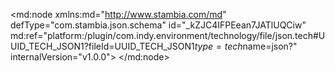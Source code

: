 <?xml version="1.0" encoding="UTF-8"?>
<md:node xmlns:md="http://www.stambia.com/md" defType="com.stambia.json.schema" id="_kZJC4IFPEean7JATlUQCiw" md:ref="platform:/plugin/com.indy.environment/technology/file/json.tech#UUID_TECH_JSON1?fileId=UUID_TECH_JSON1$type=tech$name=json?" internalVersion="v1.0.0">
  <node defType="com.stambia.json.rootObject" id="_kcR2cIFPEean7JATlUQCiw" name="billing">
    <attribute defType="com.stambia.json.rootObject.reverseURLPath" id="_kcnNoIFPEean7JATlUQCiw"/>
    <attribute defType="com.stambia.json.rootObject.reverseFilePath" id="_kcnNoYFPEean7JATlUQCiw" value="%{env:workspace_loc}%/Training/Files_Out/ActivityGenerator/sample_billing.json"/>
    <attribute defType="com.stambia.json.rootObject.filePath" id="_9HI10JgsEeq1X7O2__tc-Q" value="%{env:workspace_loc}%/Training/Files_Out/ActivityGenerator/billing.json"/>
    <node defType="com.stambia.json.array" id="_ns22YIFPEean7JATlUQCiw" name="billing_list" position="1">
      <node defType="com.stambia.json.object" id="_ns22YYFPEean7JATlUQCiw" name="item" position="1">
        <node defType="com.stambia.json.value" id="_ns22YoFPEean7JATlUQCiw" name="billing_id" position="1">
          <attribute defType="com.stambia.json.value.type" id="_ns22Y4FPEean7JATlUQCiw" value="number"/>
        </node>
        <node defType="com.stambia.json.value" id="_ns22ZIFPEean7JATlUQCiw" name="order_date" position="2">
          <attribute defType="com.stambia.json.value.type" id="_ns22ZYFPEean7JATlUQCiw" value="string"/>
        </node>
        <node defType="com.stambia.json.value" id="_ns3dcIFPEean7JATlUQCiw" name="order_confirmed" position="3">
          <attribute defType="com.stambia.json.value.type" id="_ns3dcYFPEean7JATlUQCiw" value="boolean"/>
        </node>
        <node defType="com.stambia.json.value" id="_ns3dcoFPEean7JATlUQCiw" name="bill_date" position="4">
          <attribute defType="com.stambia.json.value.type" id="_ns3dc4FPEean7JATlUQCiw" value="string"/>
        </node>
        <node defType="com.stambia.json.value" id="_ns3ddIFPEean7JATlUQCiw" name="payment_received" position="5">
          <attribute defType="com.stambia.json.value.type" id="_ns3ddYFPEean7JATlUQCiw" value="boolean"/>
        </node>
        <node defType="com.stambia.json.value" id="_ns3ddoFPEean7JATlUQCiw" name="bill_amount" position="6">
          <attribute defType="com.stambia.json.value.type" id="_ns3dd4FPEean7JATlUQCiw" value="number"/>
        </node>
        <node defType="com.stambia.json.value" id="_ns4EgIFPEean7JATlUQCiw" name="discount_percentage" position="7">
          <attribute defType="com.stambia.json.value.type" id="_ns4EgYFPEean7JATlUQCiw" value="number"/>
        </node>
        <node defType="com.stambia.json.value" id="_ns4EgoFPEean7JATlUQCiw" name="product_quantity" position="8">
          <attribute defType="com.stambia.json.value.type" id="_ns4Eg4FPEean7JATlUQCiw" value="number"/>
        </node>
        <node defType="com.stambia.json.value" id="_ns4EhIFPEean7JATlUQCiw" name="product_color" position="9">
          <attribute defType="com.stambia.json.value.type" id="_ns4EhYFPEean7JATlUQCiw" value="string"/>
        </node>
        <node defType="com.stambia.json.value" id="_ns4EhoFPEean7JATlUQCiw" name="product_packaging" position="10">
          <attribute defType="com.stambia.json.value.type" id="_ns4rkIFPEean7JATlUQCiw" value="string"/>
        </node>
        <node defType="com.stambia.json.value" id="_ns4rkYFPEean7JATlUQCiw" name="product_delivery_emergency_level" position="11">
          <attribute defType="com.stambia.json.value.type" id="_ns4rkoFPEean7JATlUQCiw" value="string"/>
        </node>
        <node defType="com.stambia.json.value" id="_ns4rk4FPEean7JATlUQCiw" name="customer_id" position="12">
          <attribute defType="com.stambia.json.value.type" id="_ns4rlIFPEean7JATlUQCiw" value="number"/>
        </node>
        <node defType="com.stambia.json.value" id="_ns4rlYFPEean7JATlUQCiw" name="product_id" position="13">
          <attribute defType="com.stambia.json.value.type" id="_ns4rloFPEean7JATlUQCiw" value="number"/>
        </node>
        <node defType="com.stambia.json.value" id="_ns4rl4FPEean7JATlUQCiw" name="get_discount" position="14">
          <attribute defType="com.stambia.json.value.type" id="_ns5SoIFPEean7JATlUQCiw" value="boolean"/>
        </node>
        <node defType="com.stambia.json.value" id="_ns5SoYFPEean7JATlUQCiw" name="city_id" position="15">
          <attribute defType="com.stambia.json.value.type" id="_ns5SooFPEean7JATlUQCiw" value="number"/>
        </node>
        <node defType="com.stambia.json.value" id="_ns5So4FPEean7JATlUQCiw" name="country_id" position="16">
          <attribute defType="com.stambia.json.value.type" id="_ns5SpIFPEean7JATlUQCiw" value="number"/>
        </node>
        <node defType="com.stambia.json.value" id="_ns5SpYFPEean7JATlUQCiw" name="required_change" position="17">
          <attribute defType="com.stambia.json.value.type" id="_ns5SpoFPEean7JATlUQCiw" value="boolean"/>
        </node>
        <node defType="com.stambia.json.value" id="_ns55sIFPEean7JATlUQCiw" name="french_comment" position="18">
          <attribute defType="com.stambia.json.value.type" id="_ns55sYFPEean7JATlUQCiw" value="string"/>
        </node>
      </node>
    </node>
  </node>
</md:node>